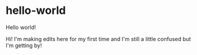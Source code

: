 # hello-world
Hello world!

Hi! I'm making edits here for my first time and I'm still a little confused but I'm getting by! 
